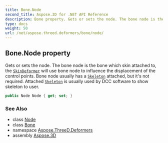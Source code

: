 ```yaml
---
title: Bone.Node
second_title: Aspose.3D for .NET API Reference
description: Bone property. Gets or sets the node. The bone node is the bone which skin attached to the SkinDeformer will use bone node to influence the displacement of the control points. Bone node usually has a Skeleton attached but its not required. Attached Skeleton is usually used by DCC software to show skeleton to user
type: docs
weight: 50
url: /net/aspose.threed.deformers/bone/node/
---
```

## Bone.Node property

Gets or sets the node. The bone node is the bone which skin attached to, the [`SkinDeformer`](../../skindeformer/) will use bone node to influence the displacement of the control points. Bone node usually has a [`Skeleton`](../../../aspose.threed.entities/skeleton/) attached, but it's not required. Attached [`Skeleton`](../../../aspose.threed.entities/skeleton/) is usually used by DCC software to show skeleton to user.

```csharp
public Node Node { get; set; }
```

### See Also

* class [Node](../../../aspose.threed/node/)
* class [Bone](../)
* namespace [Aspose.ThreeD.Deformers](../../../aspose.threed.deformers/)
* assembly [Aspose.3D](../../../)


